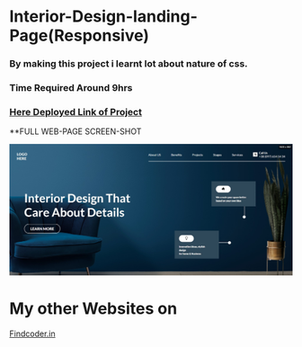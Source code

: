 # Interior-Design-landing-Page(Responsive)

### By making this project i learnt lot about  nature of css.

### Time Required Around **9hrs**
 
### [Here Deployed Link of Project]()

**FULL WEB-PAGE SCREEN-SHOT

![Screen-shots](screenshot.png)


# My other Websites on
 

 [Findcoder.in](https://www.findcoder.io/u/raavan)